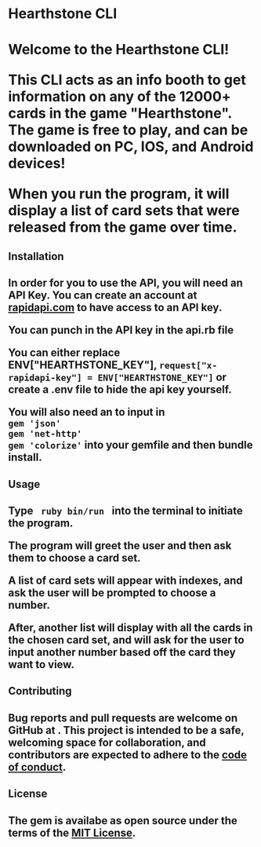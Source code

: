 <h1>Hearthstone CLI<h1>

 <p> Welcome to the Hearthstone CLI!

This CLI acts as an info booth to get information on any of the 12000+ cards in the game "Hearthstone". The game is free to play, and can be downloaded on PC, IOS, and Android devices!

When you run the program, it will display a list of card sets that were released from the game over time.</p>

<h2>Installation<h2>

<p> In order for you to use the API, you will need an API Key. You can create an account at <a href= https://rapidapi.com/omgvamp/api/hearthstone>rapidapi.com</a> to have access to an API key. </p>

<p> You can punch in the API key in the api.rb file </p>

<p> You can either replace ENV["HEARTHSTONE_KEY"], <code>request["x-rapidapi-key"] = ENV["HEARTHSTONE_KEY"]</code> or create a .env file to hide the api key yourself. </p>

<p> You will also need an to input in <code> 
gem 'json' 
gem 'net-http'  
gem 'colorize'</code> 
into your gemfile and then bundle install.

<h2>Usage<h2>

<p> Type <code> ruby bin/run </code> into the terminal to initiate the program.

The program will greet the user and then ask them to choose a card set.

A list of card sets will appear with indexes, and ask the user will be prompted to choose a number.

After, another list will display with all the cards in the chosen card set, and will ask for the user to input another number based off the card they want to view. </p>

<h2> Contributing <h2>

<p> Bug reports and pull requests are welcome on GitHub at <a href= https://github.com/Jwhitski/hearthstone-project></a>. This project is intended to be a safe, welcoming space for collaboration, and contributors are expected to adhere to the <a href= https://github.com/Jwhitski/hearthstone-project/blob/main/CODE_OF_CONDUCT.md>code of conduct</a>. </p>

<h2>License<h2>

<p> The gem is availabe as open source under the terms of the <a href= https://github.com/Jwhitski/hearthstone-project/blob/main/LICENSE>MIT License</a>. </p>
